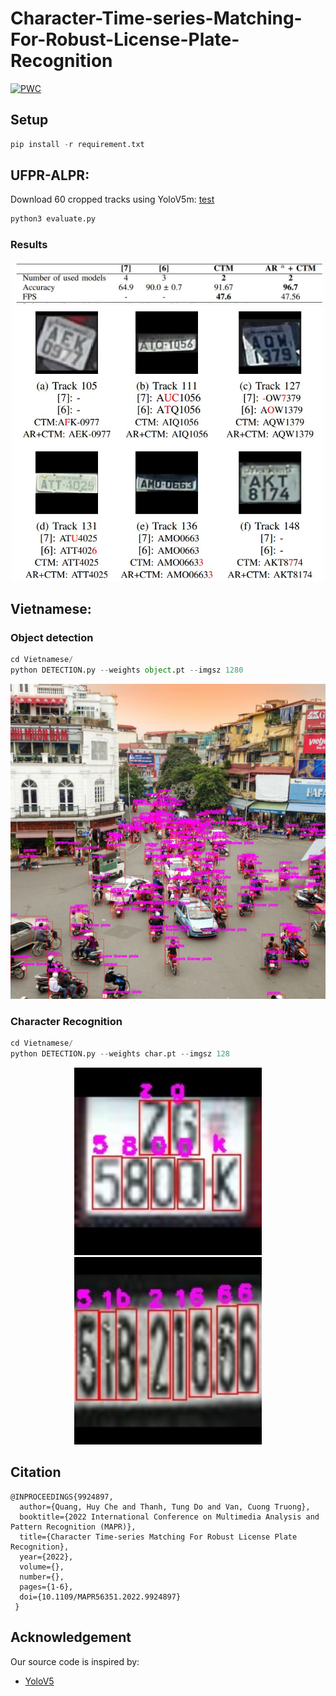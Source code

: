 # Character-Time-series-Matching-For-Robust-License-Plate-Recognition
[![PWC](https://img.shields.io/endpoint.svg?url=https://paperswithcode.com/badge/character-time-series-matching-for-robust-1/license-plate-recognition-on-ufpr-alpr)](https://paperswithcode.com/sota/license-plate-recognition-on-ufpr-alpr?p=character-time-series-matching-for-robust-1)
## Setup
```python
pip install -r requirement.txt
```
## UFPR-ALPR:

Download 60 cropped tracks using YoloV5m: [test](https://drive.google.com/file/d/1U429KxS6SvoOMGoAGw0yQaDlLmBrLFgE/view?usp=sharing)
```python
python3 evaluate.py
```

### Results

<div align=center>
<img src=img/table.jpg width='500'>
</div>
<div align=center>
<img src=img/fig.jpg width='500'>
</div>

## Vietnamese:

### Object detection

```python
cd Vietnamese/
python DETECTION.py --weights object.pt --imgsz 1280
```
<div align=center>
<img src='Vietnamese/img/vn.jpg' width='600'>
</div>

### Character Recognition

```python
cd Vietnamese/
python DETECTION.py --weights char.pt --imgsz 128
```
<div align=center>
<img src='Vietnamese/img/plate1.jpg' width='300'>
  <img src='Vietnamese/img/plate2.jpg' width='300'>
</div>

## Citation

```
@INPROCEEDINGS{9924897,
  author={Quang, Huy Che and Thanh, Tung Do and Van, Cuong Truong},
  booktitle={2022 International Conference on Multimedia Analysis and Pattern Recognition (MAPR)}, 
  title={Character Time-series Matching For Robust License Plate Recognition}, 
  year={2022},
  volume={},
  number={},
  pages={1-6},
  doi={10.1109/MAPR56351.2022.9924897}
 }
```

## Acknowledgement
Our source code is inspired by:
- [YoloV5](https://github.com/ultralytics/yolov5)


